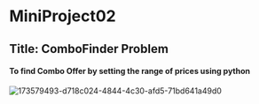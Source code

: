 # MiniProject02

## **Title: ComboFinder Problem**
#### To find Combo Offer by setting the range of prices using python

![173579493-d718c024-4844-4c30-afd5-71bd641a49d0](https://github.com/Harsharan0212/MiniProject02/assets/91721566/0c4cc278-c715-4a57-9816-a9391a1ad99d)

